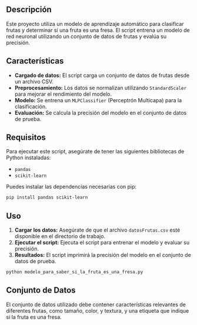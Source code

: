 ## Descripción

Este proyecto utiliza un modelo de aprendizaje automático para clasificar frutas y determinar si una fruta es una fresa. El script entrena un modelo de red neuronal utilizando un conjunto de datos de frutas y evalúa su precisión.

## Características

- **Cargado de datos:** El script carga un conjunto de datos de frutas desde un archivo CSV.
- **Preprocesamiento:** Los datos se normalizan utilizando `StandardScaler` para mejorar el rendimiento del modelo.
- **Modelo:** Se entrena un `MLPClassifier` (Perceptrón Multicapa) para la clasificación.
- **Evaluación:** Se calcula la precisión del modelo en el conjunto de datos de prueba.

## Requisitos

Para ejecutar este script, asegúrate de tener las siguientes bibliotecas de Python instaladas:

- `pandas`
- `scikit-learn`

Puedes instalar las dependencias necesarias con pip:

```bash
pip install pandas scikit-learn
```

## Uso

1. **Cargar los datos:** Asegúrate de que el archivo `datosFrutas.csv` esté disponible en el directorio de trabajo.
2. **Ejecutar el script:** Ejecuta el script para entrenar el modelo y evaluar su precisión.
3. **Resultados:** El script imprimirá la precisión del modelo en el conjunto de datos de prueba.

```bash
python modelo_para_saber_si_la_fruta_es_una_fresa.py
```

## Conjunto de Datos

El conjunto de datos utilizado debe contener características relevantes de diferentes frutas, como tamaño, color, y textura, y una etiqueta que indique si la fruta es una fresa.

